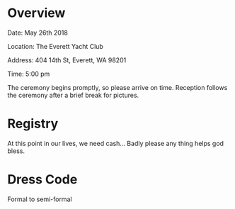 # Overview

Date: May 26th 2018

Location: The Everett Yacht Club

Address: 404 14th St, Everett, WA 98201

Time: 5:00 pm

The ceremony begins promptly, so please arrive on time. Reception follows the ceremony after a brief break for pictures.

# Registry

At this point in our lives, we need cash... Badly please any thing helps god bless.

# Dress Code

Formal to semi-formal

